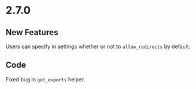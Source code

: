 # 2.7.0

## New Features

Users can specify in settings whether or not to `allow_redirects` by default.

## Code

Fixed bug in `get_exports` helper.
